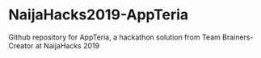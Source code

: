 # NaijaHacks2019-AppTeria
Github repository for AppTeria, a hackathon solution from Team Brainers-Creator at NaijaHacks 2019 
